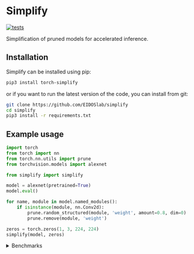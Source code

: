 # Simplify

[![tests](https://github.com/EIDOSlab/simplify/actions/workflows/test.yaml/badge.svg)](https://github.com/EIDOSlab/simplify/actions/workflows/test.yaml)

Simplification of pruned models for accelerated inference.

[comment]: <> (- [Installation]&#40;#installation&#41;)

[comment]: <> (- [Modules]&#40;#usage&#41;)

[comment]: <> (    - [Dataloaders]&#40;#dataloaders&#41;)

[comment]: <> (    - [Evaluation]&#40;#evalutation&#41;)

[comment]: <> (    - [Models]&#40;#models&#41;)

[comment]: <> (    - [Pruning]&#40;#pruning&#41;)

[comment]: <> (        - [CSNN]&#40;#CSNN&#41;)

[comment]: <> (        - [Pruning]&#40;#Pruning&#41;)

[comment]: <> (        - [Thresholding]&#40;#Thresholding&#41;)

[comment]: <> (    - [Utils]&#40;#Utils&#41;)

[comment]: <> (- [Contributing]&#40;#contributing&#41;   )

[comment]: <> (- [License]&#40;#license&#41;)

## Installation
Simplify can be installed using pip:

```bash
pip3 install torch-simplify
```

or if you want to run the latest version of the code, you can install from git:

```bash
git clone https://github.com/EIDOSlab/simplify
cd simplify
pip3 install -r requirements.txt
```

## Example usage

```python
import torch
from torch import nn
from torch.nn.utils import prune
from torchvision.models import alexnet

from simplify import simplify

model = alexnet(pretrained=True)
model.eval()

for name, module in model.named_modules():
    if isinstance(module, nn.Conv2d):
        prune.random_structured(module, 'weight', amount=0.8, dim=0)
        prune.remove(module, 'weight')

zeros = torch.zeros(1, 3, 224, 224)
simplify(model, zeros)
```

<details>
<summary>
Benchmarks
</summary>


<!-- benchmark starts -->
Update timestamp 23/06/2021 10:20:42

Random structured pruning amount = 50.0%

| Architecture       | Pruned time       | Simplified time   |
|--------------------|-------------------|-------------------|
| alexnet            | 0.2532s ± 0.0072  | 0.1093s ± 0.0028  |
| vgg11              | 2.7731s ± 0.0068  | 1.2109s ± 0.0024  |
| vgg11_bn           | 3.6989s ± 0.0057  | 1.2006s ± 0.0015  |
| vgg13              | 4.2101s ± 0.0037  | 1.8674s ± 0.0014  |
| vgg13_bn           | 5.7591s ± 0.0048  | 1.8795s ± 0.0059  |
| vgg16              | 5.2327s ± 0.0032  | 2.1981s ± 0.0038  |
| vgg16_bn           | 6.8722s ± 0.0039  | 2.2000s ± 0.0053  |
| vgg19              | 6.2533s ± 0.0297  | 2.5195s ± 0.0020  |
| vgg19_bn           | 8.0803s ± 0.0036  | 2.4986s ± 0.0033  |
| resnet18           | 1.0906s ± 0.0077  | 0.6380s ± 0.0042  |
| resnet34           | 1.7768s ± 0.0139  | 0.9863s ± 0.0059  |
| resnet50           | 4.0779s ± 0.0321  | 2.5833s ± 0.0051  |
| resnet101          | 6.2155s ± 0.0712  | 3.8184s ± 0.0030  |
| resnet152          | 8.8399s ± 0.0083  | 5.3276s ± 0.0056  |
| squeezenet1_0      | 1.0466s ± 0.0015  | 1.0997s ± 0.0074  |
| squeezenet1_1      | 0.5800s ± 0.0010  | 0.6162s ± 0.0008  |
| densenet121        | 4.5507s ± 0.0334  | 4.1944s ± 0.0118  |
| densenet161        | 9.1977s ± 0.1290  | 8.1085s ± 0.0143  |
| densenet169        | 5.2009s ± 0.0442  | 4.8804s ± 0.0071  |
| densenet201        | 6.7643s ± 0.0426  | 6.5154s ± 0.0253  |
| inception_v3       | 1.9953s ± 0.0075  | 1.1696s ± 0.0137  |
| googlenet          | 1.4191s ± 0.0377  | 0.5541s ± 0.0085  |
| shufflenet_v2_x0_5 | 0.3768s ± 0.0009  | 0.3678s ± 0.0010  |
| shufflenet_v2_x1_0 | 0.4882s ± 0.0019  | 0.4741s ± 0.0008  |
| shufflenet_v2_x1_5 | 0.0000s ± 0.0000  | 0.0000s ± 0.0000  |
| shufflenet_v2_x2_0 | 0.0000s ± 0.0000  | 0.0000s ± 0.0000  |
| mobilenet_v2       | 2.5890s ± 0.0537  | 2.1957s ± 0.0338  |
| mobilenet_v3_small | 0.6412s ± 0.0132  | 0.6426s ± 0.0075  |
| mobilenet_v3_large | 1.8005s ± 0.0274  | 1.6181s ± 0.0198  |
| resnext50_32x4d    | 4.9589s ± 0.0044  | 3.8335s ± 0.0050  |
| resnext101_32x8d   | 12.4551s ± 0.0201 | 9.1058s ± 0.0095  |
| wide_resnet50_2    | 6.5808s ± 0.0039  | 3.2840s ± 0.0078  |
| wide_resnet101_2   | 10.9175s ± 0.0114 | 4.6249s ± 0.0157  |
| mnasnet0_5         | 1.1749s ± 0.0205  | 1.1392s ± 0.0182  |
| mnasnet0_75        | 0.0000s ± 0.0000  | 0.0000s ± 0.0000  |
| mnasnet1_0         | 2.4083s ± 0.0227  | 2.1678s ± 0.0170  |
| mnasnet1_3         | 0.0000s ± 0.0000  | 0.0000s ± 0.0000  |
<!-- benchmark ends -->

### Status of torchvision.models

:heavy_check_mark:: all good

:x:: gives different results

:cursing_face:: an exception occurred

:man_shrugging:: test skipped due to failing of the previous one


<!-- table starts -->
Update timestamp 22/06/2021 14:16:31

|    Architecture    |  BatchNorm Folding  |  Bias Propagation  |   Simplification   |
|--------------------|---------------------|--------------------|--------------------|
|      alexnet       | :heavy_check_mark:  | :heavy_check_mark: | :heavy_check_mark: |
|       vgg11        | :heavy_check_mark:  | :heavy_check_mark: | :heavy_check_mark: |
|      vgg11_bn      | :heavy_check_mark:  | :heavy_check_mark: | :heavy_check_mark: |
|       vgg13        | :heavy_check_mark:  | :heavy_check_mark: | :heavy_check_mark: |
|      vgg13_bn      | :heavy_check_mark:  | :heavy_check_mark: | :heavy_check_mark: |
|       vgg16        | :heavy_check_mark:  | :heavy_check_mark: | :heavy_check_mark: |
|      vgg16_bn      | :heavy_check_mark:  | :heavy_check_mark: | :heavy_check_mark: |
|       vgg19        | :heavy_check_mark:  | :heavy_check_mark: | :heavy_check_mark: |
|      vgg19_bn      | :heavy_check_mark:  | :heavy_check_mark: | :heavy_check_mark: |
|      resnet18      | :heavy_check_mark:  | :heavy_check_mark: | :heavy_check_mark: |
|      resnet34      | :heavy_check_mark:  | :heavy_check_mark: | :heavy_check_mark: |
|      resnet50      | :heavy_check_mark:  | :heavy_check_mark: | :heavy_check_mark: |
|     resnet101      | :heavy_check_mark:  | :heavy_check_mark: | :heavy_check_mark: |
|     resnet152      | :heavy_check_mark:  | :heavy_check_mark: | :heavy_check_mark: |
|   squeezenet1_0    | :heavy_check_mark:  | :heavy_check_mark: | :heavy_check_mark: |
|   squeezenet1_1    | :heavy_check_mark:  | :heavy_check_mark: | :heavy_check_mark: |
|    densenet121     | :heavy_check_mark:  | :heavy_check_mark: | :heavy_check_mark: |
|    densenet161     | :heavy_check_mark:  | :heavy_check_mark: | :heavy_check_mark: |
|    densenet169     | :heavy_check_mark:  | :heavy_check_mark: | :heavy_check_mark: |
|    densenet201     | :heavy_check_mark:  | :heavy_check_mark: | :heavy_check_mark: |
|    inception_v3    | :heavy_check_mark:  | :heavy_check_mark: | :heavy_check_mark: |
|     googlenet      | :heavy_check_mark:  | :heavy_check_mark: | :heavy_check_mark: |
| shufflenet_v2_x0_5 | :heavy_check_mark:  | :heavy_check_mark: | :heavy_check_mark: |
| shufflenet_v2_x1_0 | :heavy_check_mark:  | :heavy_check_mark: | :heavy_check_mark: |
| shufflenet_v2_x1_5 | :heavy_check_mark:  | :heavy_check_mark: | :heavy_check_mark: |
| shufflenet_v2_x2_0 | :heavy_check_mark:  | :heavy_check_mark: | :heavy_check_mark: |
|    mobilenet_v2    | :heavy_check_mark:  | :heavy_check_mark: | :heavy_check_mark: |
| mobilenet_v3_small | :heavy_check_mark:  | :heavy_check_mark: | :heavy_check_mark: |
| mobilenet_v3_large | :heavy_check_mark:  | :heavy_check_mark: | :heavy_check_mark: |
|  resnext50_32x4d   | :heavy_check_mark:  | :heavy_check_mark: | :heavy_check_mark: |
|  resnext101_32x8d  | :heavy_check_mark:  | :heavy_check_mark: | :heavy_check_mark: |
|  wide_resnet50_2   | :heavy_check_mark:  | :heavy_check_mark: | :heavy_check_mark: |
|  wide_resnet101_2  | :heavy_check_mark:  | :heavy_check_mark: | :heavy_check_mark: |
|     mnasnet0_5     | :heavy_check_mark:  | :heavy_check_mark: | :heavy_check_mark: |
|    mnasnet0_75     | :heavy_check_mark:  | :heavy_check_mark: | :heavy_check_mark: |
|     mnasnet1_0     | :heavy_check_mark:  | :heavy_check_mark: | :heavy_check_mark: |
|     mnasnet1_3     | :heavy_check_mark:  | :heavy_check_mark: | :heavy_check_mark: |
<!-- table ends -->
</details>